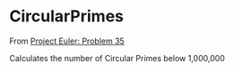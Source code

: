 # CircularPrimes

From [Project Euler: Problem 35](https://projecteuler.net/problem=35)

Calculates the number of Circular Primes below 1,000,000